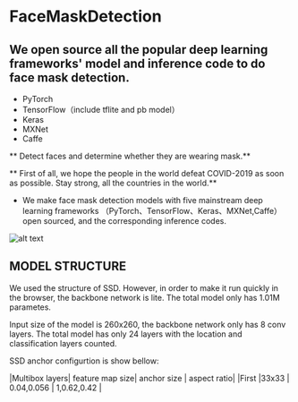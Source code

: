 # FaceMaskDetection

## We open source all the popular deep learning frameworks' model and inference code to do face mask detection.
 + PyTorch
 + TensorFlow（include tflite and pb model）
 + Keras
 + MXNet
 + Caffe
 
 ** Detect faces and determine whether they are wearing mask.**

** First of all, we hope the people in the world defeat COVID-2019 as soon as possible. Stay strong, all the countries in the world.**

+ We make face mask detection models with five mainstream deep learning frameworks （PyTorch、TensorFlow、Keras、MXNet,Caffe） open sourced, and the corresponding inference codes.

![alt text](https://res.cloudinary.com/practicaldev/image/fetch/s--1u3Uz9sp--/c_imagga_scale,f_auto,fl_progressive,h_420,q_auto,w_1000/https://dev-to-uploads.s3.amazonaws.com/i/ojmek5e5tihf1p655ju6.png)

## MODEL STRUCTURE

We used the structure of SSD. However, in order to make it run quickly in the browser, the backbone network is lite. The total model only has 1.01M parametes.

Input size of the model is 260x260, the backbone network only has 8 conv layers. The total model has only 24 layers with the location and classification layers counted.

SSD anchor configurtion is show bellow:

|Multibox layers| feature map size| anchor size | aspect ratio|
|First	         |33x33            |	0.04,0.056  |	1,0.62,0.42  |
